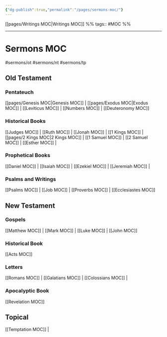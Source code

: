 ```yaml
---
{"dg-publish":true,"permalink":"/pages/sermons-moc/"}
---
```

[[pages/Writings MOC|Writings MOC]] %% tags:: #MOC %%

---

# Sermons MOC
#sermons/ot #sermons/nt #sermons/tp
## Old Testament
### Pentateuch
[[pages/Genesis MOC|Genesis MOC]] | [[pages/Exodus MOC|Exodus MOC]] | [[Leviticus MOC]] | [[Numbers MOC]] | [[Deuteronomy MOC]]

### Historical Books
[[Judges MOC]] | [[Ruth MOC]] | [[Jonah MOC]] | [[1 Kings MOC]] | [[pages/2 Kings MOC|2 Kings MOC]] | [[1 Samuel MOC]] | [[2 Samuel MOC]] | [[Esther MOC]] | 

### Prophetical Books
[[Daniel MOC]] | [[Isaiah MOC]] | [[Ezekiel MOC]] | [[Jeremiah MOC]] | 

### Psalms and Writings
[[Psalms MOC]] | [[Job MOC]] | [[Proverbs MOC]] | [[Ecclesiastes MOC]]

## New Testament
### Gospels
[[Matthew MOC]] | [[Mark MOC]] | [[Luke MOC]] | [[John MOC]]

### Historical Book
[[Acts MOC]]

### Letters
[[Romans MOC]] | [[Galatians MOC]] | [[Colossians MOC]] | 

### Apocalyptic Book
[[Revelation MOC]]


## Topical 
[[Temptation MOC]] | 





